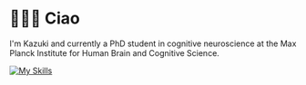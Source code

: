 # 👋👋👋 Ciao 
I'm Kazuki and currently a PhD student in cognitive neuroscience at the Max Planck Institute for Human Brain and Cognitive Science.

[![My Skills](https://skillicons.dev/icons?i=apple,matlab,r,py,vscode,pr,ae,ps,latex&perline=5)](https://skillicons.dev)

<!--
**KazukiMaruo/KazukiMaruo** is a ✨ _special_ ✨ repository because its `README.md` (this file) appears on your GitHub profile.

Here are some ideas to get you started:

- 🔭 I’m currently working on ...
- 🌱 I’m currently learning ...
- 👯 I’m looking to collaborate on ...
- 🤔 I’m looking for help with ...
- 💬 Ask me about ...
- 📫 How to reach me: ...
- 😄 Pronouns: ...
- ⚡ Fun fact: ...
-->
